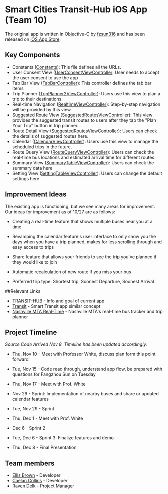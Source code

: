 # Smart Cities Transit-Hub iOS App (Team 10)
The original app is written in Objective-C by [fzsun316](mailto:fzsun316@gmail.com) and has been released on [iOS App Store](https://itunes.apple.com/us/app/t-hub/id1022519348?mt=8).

## Key Components

* Constants ([Constants](https://github.com/X278-2016/team-10/blob/master/T-HUB/constants.h)): This file defines all the URLs.
* User Consent View ([UserConsentViewController](https://github.com/X278-2016/team-10/blob/master/T-HUB/UserConsentViewController.h): User needs to accept the user consent to use the app
* Tab Bar View ([TabBarController](https://github.com/X278-2016/team-10/blob/master/T-HUB/TabBarController.h)):  This controller defines the tab bar items
* Trip Planner ([TripPlanner2ViewController](https://github.com/X278-2016/team-10/blob/master/T-HUB/TripPlanner2ViewController.h)): Users use this view to plan a trip to their destinations.
* Real-time Navigation ([RealtimeViewController](https://github.com/X278-2016/team-10/blob/master/T-HUB/RealtimeViewController.h)): Step-by-step navigation will be provided by this view.
* Suggested Route View ([SuggestedRoutesViewController](https://github.com/X278-2016/team-10/blob/master/T-HUB/SuggestedRoutesViewController.h)): This view provides the suggested transit routes to users after they tap the "Plan Your Trip" button in trip planner.
* Route Detail View ([SuggestedRoutesViewController](https://github.com/X278-2016/team-10/blob/master/T-HUB/SuggestedRoutesViewController.h)): Users can check the details of suggested routes here.
* Calendar ([CalendarViewController](https://github.com/X278-2016/team-10/blob/master/T-HUB/CalendarViewController.h)): Users use this view to manage the scheduled trips in the future.
* Route Query View ([RouteQueryViewController](https://github.com/X278-2016/team-10/blob/master/T-HUB/RouteQueryViewController.h)): Users can check the real-time bus locations and estimated arrival time for different routes.
* Summary View ([SummaryTableViewController](https://github.com/X278-2016/team-10/blob/master/T-HUB/SummaryTableViewController.h)): Users can check the summary data here
* Setting View ([SettingTableViewController](https://github.com/X278-2016/team-10/blob/master/T-HUB/SettingViewController.h)): Users can change the default settings here

## Improvement Ideas

The existing app is functioning, but we see many areas for improvement.  Our ideas for improvement as of 10/27 are as follows:
- Creating a real-time feature that shows multiple buses near you at a time

- Revamping the calendar feature's user interface to only show you the days when you have a trip planned, makes for less scrolling through and easy access to trips
- Share feature that allows your friends to see the trip you've planned if they would like to join
- Automatic recalculation of new route if you miss your bus
- Preferred trip type: Shortest trip, Soonest Departure, Soonest Arrival

##Relevant Links

* [TRANSIT-HUB](http://thub.isis.vanderbilt.edu) - Info and goal of current app
* [Transit](https://transitapp.com) - Smart Transit app similar concept
* [Nashville MTA Real-Time](http://ride.nashvillemta.org) - Nashville MTA's real-time bus tracker and trip planner


## Project Timeline

*Source Code Arrived Nov 8. Timeline has been updated accordingly.*


* Thu, Nov 10 - Meet with Professor White, discuss plan form this point forward

* Tue, Nov 15 - Code read through, understand app flow, be prepared with questions for Fangzhou Sun on Tuesday

* Thu, Nov 17 - Meet with Prof. White

* Nov 29 - Sprint: Implementation of nearby buses and share or updated calendar features

* Tue, Nov 29 - Sprint

* Thu, Dec 1 - Meet with Prof. White

* Dec 6 - Sprint 2

* Tue, Dec 6 - Sprint 3: Finalize features and demo

* Thu, Dec 8 - Final Presentation

## Team members

+ [Ellis Brown](mailto:ellis.l.brown@vanderbilt.edu) - Developer
+ [Caelan Collins](mailto:caelan.p.collins@vanderbilt.edu) - Developer
+ [Raven Delk](mailto:raven.delk@vanderbilt.edu) - Project Manager
